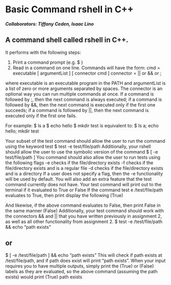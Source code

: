 # Basic Command rshell in C++
##### Collaborators: Tiffany Ceden, Isaac Lino
## A command shell called rshell in C++. 

It performs with the following steps:

  1. Print a command prompt (e.g.  $ )
  2. Read in a command on one line. Commands will have the form:
cmd       = executable [ argumentList ] [ connector cmd ]
connector = || or && or ;

where executable is an executable program in the PATH and argumentList is a list of zero or more arguments separated by spaces. The connector is an optional way you can run multiple commands at once. If a command is followed by ;, then the next command is always executed; if a command is followed by &&, then the next command is executed only if the first one succeeds; if a command is followed by ||, then the next command is executed only if the first one fails. 

For example:
     $ ls ­a
     $ echo hello
     $ mkdir test
is equivalent to:
     $ ls ­a; echo hello; mkdir test

Your subset of the test command should allow the user to run the command using the keyword test
$ test -e test/file/path
Additionally, your rshell should allow the user to use the symbolic version of the command
$ [ -e test/file/path ]
You command should also allow the user to run tests using the following flags
-e checks if the file/directory exists
-f checks if the file/directory exists and is a regular file
-d checks if the file/directory exists and is a directory
If a user does not specify a flag, then the -e functionality will be used by default.
You will also add an extra feature that the test command currently does not have. Your test command will print out to the terminal if it evaluated to True or False
If the command test ­e /test/file/path evaluates to True, then print display the following
(True)
   
And likewise, if the above command evaluates to False, then print False in the same manner
(False)
Additionally, your test command should work with the connectors && and || that you have written previously in assignment 2, as well as all other functionality from assignment 2.
$ test -e /test/file/path && echo “path exists”
## or ## 
$ [ -e /test/file/path ] && echo “path exists”
This will check if path exists at /test/file/path, and if path does exist will print “path exists”.
When your input requires you to have multiple outputs, simply print the (True) or (False) labels as they are evaluated, so the above command (assuming the path exists) would print
(True)
path exists
